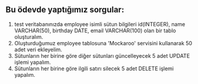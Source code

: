 ## Bu ödevde yaptığımız sorgular:
1. test veritabanınızda employee isimli sütun bilgileri id(INTEGER), name VARCHAR(50), birthday DATE, email VARCHAR(100) olan bir tablo oluşturalım.
2. Oluşturduğumuz employee tablosuna 'Mockaroo' servisini kullanarak 50 adet veri ekleyelim.
3. Sütunların her birine göre diğer sütunları güncelleyecek 5 adet UPDATE işlemi yapalım.
4. Sütunların her birine göre ilgili satırı silecek 5 adet DELETE işlemi yapalım.